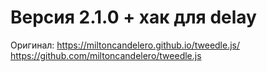 # Версия 2.1.0 + хак для delay

Оригинал: https://miltoncandelero.github.io/tweedle.js/
https://github.com/miltoncandelero/tweedle.js
